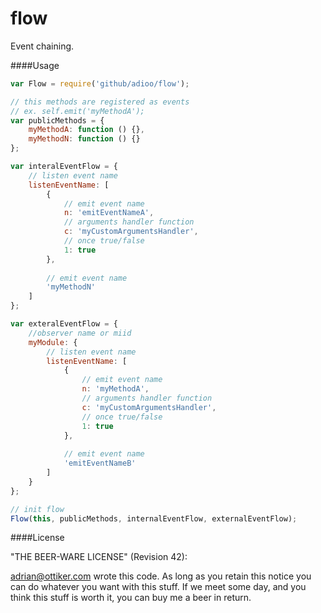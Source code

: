 flow
==
Event chaining.

####Usage
```js
var Flow = require('github/adioo/flow');

// this methods are registered as events
// ex. self.emit('myMethodA');
var publicMethods = {
    myMethodA: function () {},
    myMethodN: function () {}
};

var interalEventFlow = {
    // listen event name
    listenEventName: [
        {   
            // emit event name
            n: 'emitEventNameA',
            // arguments handler function
            c: 'myCustomArgumentsHandler',
            // once true/false
            1: true
        },
        
        // emit event name
        'myMethodN'
    ]
};

var exteralEventFlow = {
    //observer name or miid
    myModule: {
        // listen event name
        listenEventName: [
            {   
                // emit event name
                n: 'myMethodA',
                // arguments handler function
                c: 'myCustomArgumentsHandler',
                // once true/false
                1: true
            },
            
            // emit event name
            'emitEventNameB'
        ]
    }
};

// init flow
Flow(this, publicMethods, internalEventFlow, externalEventFlow);
```

####License

"THE BEER-WARE LICENSE" (Revision 42):

adrian@ottiker.com wrote this code. As long as you retain this notice you
can do whatever you want with this stuff. If we meet some day, and you think
this stuff is worth it, you can buy me a beer in return.

